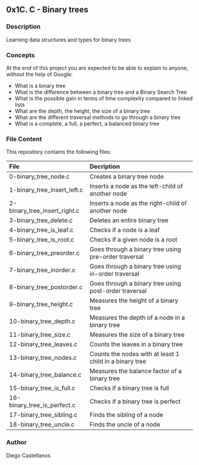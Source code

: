 ## 0x1C. C - Binary trees

### Description
Learning data structures and types for binary trees

### Concepts
At the end of this project you are expected to be able to explain to anyone, without the help of Google:

- What is a binary tree
- What is the difference between a binary tree and a Binary Search Tree
- What is the possible gain in terms of time complexity compared to linked lists
- What are the depth, the height, the size of a binary tree
- What are the different traversal methods to go through a binary tree
- What is a complete, a full, a perfect, a balanced binary tree

### File Content
This repository contains the following files:

| File | Decription |
| :--- | :--- |
| 0-binary_tree_node.c | Creates a binary tree node |
| 1-binary_tree_insert_left.c | Inserts a node as the left-child of another node |
| 2-binary_tree_insert_right.c | Inserts a node as the right-child of another node |
| 3-binary_tree_delete.c | Deletes an entire binary tree |
| 4-binary_tree_is_leaf.c | Checks if a node is a leaf |
| 5-binary_tree_is_root.c | Checks if a given node is a root |
| 6-binary_tree_preorder.c | Goes through a binary tree using pre-order traversal |
| 7-binary_tree_inorder.c | Goes through a binary tree using in-order traversal |
| 8-binary_tree_postorder.c| Goes through a binary tree using post-order traversal |
| 9-binary_tree_height.c | Measures the height of a binary tree |
| 10-binary_tree_depth.c | Measures the depth of a node in a binary tree |
| 11-binary_tree_size.c | Measures the size of a binary tree |
| 12-binary_tree_leaves.c | Counts the leaves in a binary tree |
| 13-binary_tree_nodes.c | Counts the nodes with at least 1 child in a binary tree |
| 14-binary_tree_balance.c | Measures the balance factor of a binary tree |
| 15-binary_tree_is_full.c | Checks if a binary tree is full |
| 16-binary_tree_is_perfect.c | Checks if a binary tree is perfect |
| 17-binary_tree_sibling.c | Finds the sibling of a node |
| 18-binary_tree_uncle.c | Finds the uncle of a node |

### Author
Diego Castellanos
